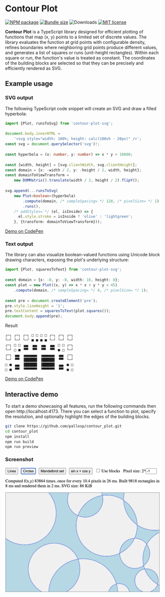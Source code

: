 # Contour Plot

[![NPM package](https://img.shields.io/npm/v/contour-plot-svg)](https://npmjs.org/package/contour-plot-svg "View this project on npm")
[![Bundle size](https://img.shields.io/bundlephobia/min/contour-plot-svg)](https://bundlephobia.com/package/contour-plot-svg)
![Downloads](https://img.shields.io/npm/dt/contour-plot-svg)
[![MIT license](https://img.shields.io/badge/license-MIT-brightgreen)](https://opensource.org/licenses/MIT)

**Contour Plot** is a TypeScript library designed for efficient plotting of
functions that map (x, y) points to a limited set of discrete values. The
library evaluates the function at grid points with configurable density, refines
boundaries where neighboring grid points produce different values, and generates
a list of squares or runs (unit-height rectangles). Within each square or run,
the function's value is treated as constant. The coordinates of the building
blocks are selected so that they can be precisely and efficiently rendered as
SVG.

## Example usage

### SVG output

The following TypeScript code snippet will create an SVG and draw a filled
hyperbola:

```typescript
import {Plot, runsToSvg} from 'contour-plot-svg';

document.body.innerHTML =
    '<svg style="width: 100%; height: calc(100vh - 20px)" />';
const svg = document.querySelector('svg')!;

const hyperbola = (x: number, y: number) => x * y > 10000;

const [width, height] = [svg.clientWidth, svg.clientHeight];
const domain = {x: -width / 2, y: -height / 2, width, height};
const domainToViewTransform =
    new DOMMatrix().translate(width / 2, height / 2).flipY();

svg.append(...runsToSvg(
    new Plot<boolean>(hyperbola)
        .compute(domain, /* sampleSpacing= */ 128, /* pixelSize= */ 1)
        .runs(),
    /* addStyles= */ (el, isInside) => {
      el.style.stroke = isInside ? 'olive' : 'lightgreen';
    }, {transform: domainToViewTransform}));
```

[Demo on CodePen](https://codepen.io/Peter-Pallos/full/wBvWRBJ)

### Text output

The library can also visualize boolean-valued functions using Unicode block
drawing characters, exposing the plot's underlying structure:

```typescript
import {Plot, squaresToText} from 'contour-plot-svg';

const domain = {x: -8, y: -8, width: 16, height: 8};
const plot = new Plot((x, y) => x * x + y * y < 45)
    .compute(domain, /* sampleSpacing= */ 4, /* pixelSize= */ 1);

const pre = document.createElement('pre');
pre.style.lineHeight = '1';
pre.textContent = squaresToText(plot.squares());
document.body.append(pre);
```

Result

```
┌─┐ ┌─┐ ┌─┐ □ □ □ □ ┌─┐ ┌─┐ ┌─┐ 
└─┘ └─┘ └─┘ ■ ■ ■ ■ └─┘ └─┘ └─┘ 
┌─┐ □ □ ▗▄▖ ▗▄▖ ▗▄▖ ▗▄▖ □ □ ┌─┐ 
└─┘ □ ■ ▝▀▘ ▝▀▘ ▝▀▘ ▝▀▘ ■ □ └─┘ 
┌─┐ ▗▄▖ ▗▄▄▄▄▄▖ ▗▄▄▄▄▄▖ ▗▄▖ ┌─┐ 
└─┘ ▝▀▘ ▐█████▌ ▐█████▌ ▝▀▘ └─┘ 
□ ■ ▗▄▖ ▐█████▌ ▐█████▌ ▗▄▖ ■ □ 
□ ■ ▝▀▘ ▝▀▀▀▀▀▘ ▝▀▀▀▀▀▘ ▝▀▘ ■ □ 
```

[Demo on CodePen](https://codepen.io/Peter-Pallos/full/vEYKvag)

## Interactive demo

To start a demo showcasing all features, run the following commands then open
http://localhost:4173. There you can select a function to plot, specify the
resolution, and optionally highlight the edges of the building blocks.

```sh
git clone https://github.com/pallosp/contour_plot.git
cd contour_plot
npm install
npm run build
npm run preview
```

### Screenshot

<img src="screenshot.png" alt="demo screenshot" style="width:587px;"/>
